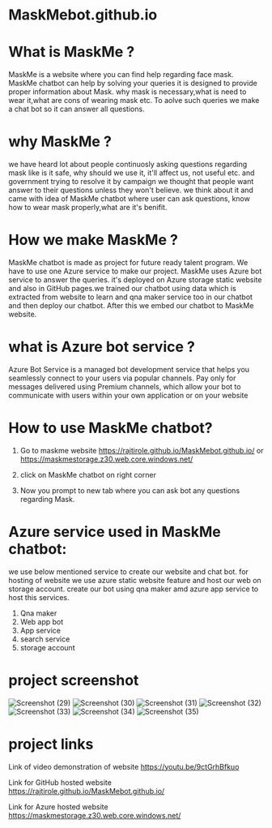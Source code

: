 # MaskMebot.github.io
# What is MaskMe ?

MaskMe is a website where you can find help regarding face mask. MaskMe chatbot can help by solving your queries it is designed to provide proper information about Mask. why mask is necessary,what is need to wear it,what are cons of wearing mask etc. To aolve such queries we make a chat bot so it can answer all questions.

# why MaskMe ? 

we have heard lot about people continuosly asking questions regarding mask like is it safe, why should we use it, it'll affect us, not useful etc. and government trying to resolve it by campaign we thought that people want answer to their questions unless they won't believe. we think about it and came with idea of MaskMe chatbot where user can ask questions, know how to wear mask properly,what are it's benifit.

# How we make MaskMe ?

MaskMe chatbot is made as project for future ready talent program. We have to use one Azure service to make our project. MaskMe uses Azure bot service to answer the queries. it's deployed on Azure storage static website and also in GitHub pages.we trained our chatbot using data which is extracted from website to learn and qna maker service too in our chatbot and then deploy our chatbot. After this we embed our chatbot to MaskMe website.

# what is Azure bot service ?
Azure Bot Service is a managed bot development service that helps you seamlessly connect to your users via popular channels. Pay only for messages delivered using Premium channels, which allow your bot to communicate with users within your own application or on your website

# How to use MaskMe chatbot? 

1. Go to maskme website 
https://rajtirole.github.io/MaskMebot.github.io/ or https://maskmestorage.z30.web.core.windows.net/

2. click on MaskMe chatbot on right corner

3. Now you prompt to new tab where you can ask bot any questions regarding Mask.

# Azure service used in MaskMe chatbot:

we use below mentioned service to create our website and chat bot. for hosting of website we use azure static website feature and host our web on storage account. create our bot using qna maker amd azure app service to host this services.



1. Qna maker
2. Web app bot
3. App service
4. search service
5. storage account

# project screenshot

![Screenshot (29)](https://user-images.githubusercontent.com/91474946/164958963-ba40c3e6-cf6e-4544-a0ba-847439503ba2.png)
![Screenshot (30)](https://user-images.githubusercontent.com/91474946/164958965-dfcace3a-1356-4bf6-a4df-2e9d5f7b045b.png)
![Screenshot (31)](https://user-images.githubusercontent.com/91474946/164958967-8eaf6cdc-7515-497b-906e-4eccca0ea2cc.png)
![Screenshot (32)](https://user-images.githubusercontent.com/91474946/164958968-cd359db4-4ee1-4576-938f-512de5453128.png)
![Screenshot (33)](https://user-images.githubusercontent.com/91474946/164958970-1dfbb16b-210f-4f9b-a21f-b3e37b49f311.png)
![Screenshot (34)](https://user-images.githubusercontent.com/91474946/164958972-65eea76e-5bf7-41bf-9c18-7c989e98f04d.png)
![Screenshot (35)](https://user-images.githubusercontent.com/91474946/164958974-efed54ce-76ac-40b1-80ce-27ec163421f3.png)



# project links

Link of video demonstration of website
https://youtu.be/9ctGrhBfkuo

Link for GitHub hosted website
https://rajtirole.github.io/MaskMebot.github.io/

Link for Azure hosted website
https://maskmestorage.z30.web.core.windows.net/

